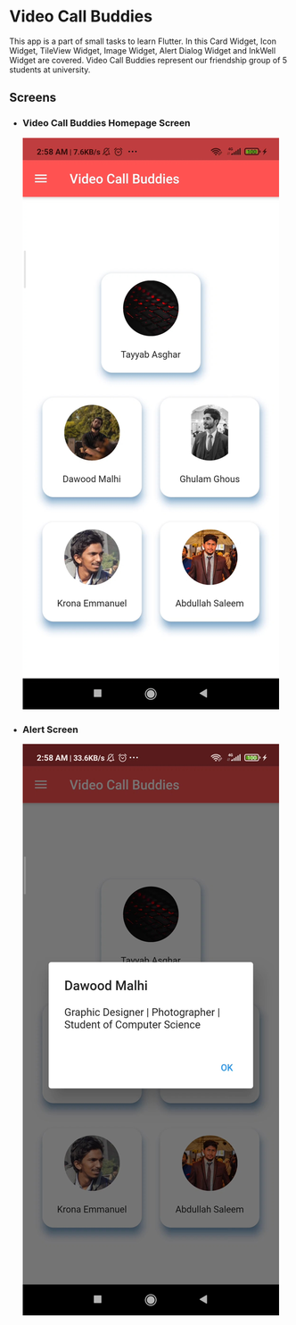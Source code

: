 # Video Call Buddies

This app is a part of small tasks to learn Flutter. In this Card Widget, Icon Widget, TileView Widget, Image Widget, Alert Dialog Widget and InkWell Widget are covered. Video Call Buddies represent our friendship group of 5 students at university.

## Screens

- ### Video Call Buddies Homepage Screen

  ![Screen1](./assets/Screen1.jpg)

- ### Alert Screen

  ![Screen2](./assets/Screen2.jpg)
